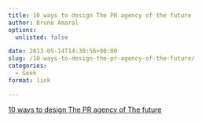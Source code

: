 ```yaml
---
title: 10 ways to design The PR agency of the future
author: Bruno Amaral
options:
  unlisted: false

date: 2013-05-14T14:30:56+00:00
slug: /10-ways-to-design-the-pr-agency-of-the-future/
categories:
  - Geek
format: link

---
```

[10 ways to design The PR agency of The future][1]



 [1]: https://www.holmesreport.com/featurestories-info/13365/10-Ways-To-Design-The-PR-Agency-Of-The-Future.aspx
